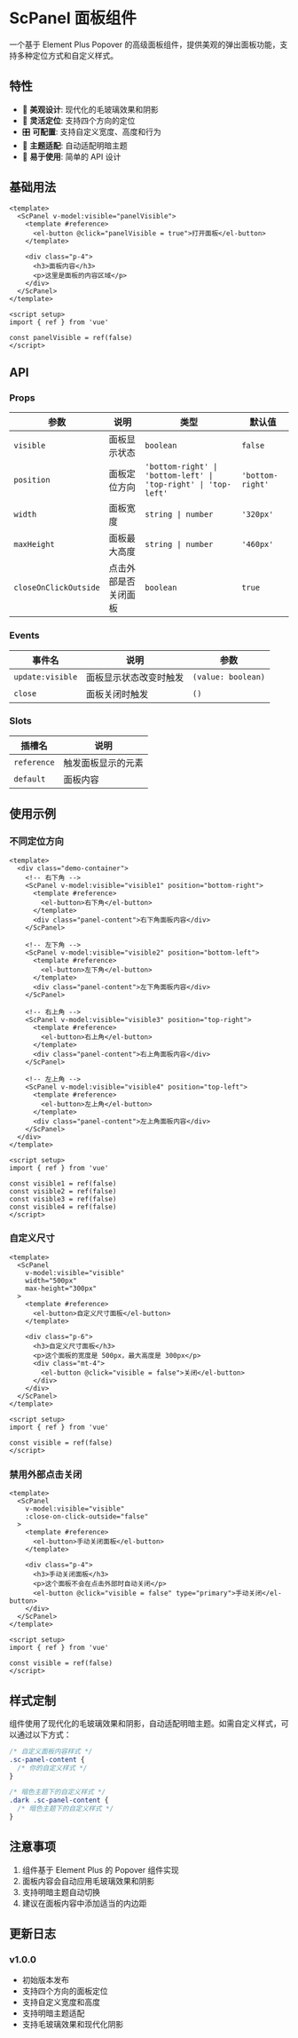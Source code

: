 # ScPanel 面板组件

一个基于 Element Plus Popover 的高级面板组件，提供美观的弹出面板功能，支持多种定位方式和自定义样式。

## 特性

- 🎨 **美观设计**: 现代化的毛玻璃效果和阴影
- 📍 **灵活定位**: 支持四个方向的定位
- 🎛️ **可配置**: 支持自定义宽度、高度和行为
- 🌙 **主题适配**: 自动适配明暗主题
- 🔧 **易于使用**: 简单的 API 设计

## 基础用法

```vue
<template>
  <ScPanel v-model:visible="panelVisible">
    <template #reference>
      <el-button @click="panelVisible = true">打开面板</el-button>
    </template>
    
    <div class="p-4">
      <h3>面板内容</h3>
      <p>这里是面板的内容区域</p>
    </div>
  </ScPanel>
</template>

<script setup>
import { ref } from 'vue'

const panelVisible = ref(false)
</script>
```

## API

### Props

| 参数 | 说明 | 类型 | 默认值 |
| --- | --- | --- | --- |
| `visible` | 面板显示状态 | `boolean` | `false` |
| `position` | 面板定位方向 | `'bottom-right' \| 'bottom-left' \| 'top-right' \| 'top-left'` | `'bottom-right'` |
| `width` | 面板宽度 | `string \| number` | `'320px'` |
| `maxHeight` | 面板最大高度 | `string \| number` | `'460px'` |
| `closeOnClickOutside` | 点击外部是否关闭面板 | `boolean` | `true` |

### Events

| 事件名 | 说明 | 参数 |
| --- | --- | --- |
| `update:visible` | 面板显示状态改变时触发 | `(value: boolean)` |
| `close` | 面板关闭时触发 | `()` |

### Slots

| 插槽名 | 说明 |
| --- | --- |
| `reference` | 触发面板显示的元素 |
| `default` | 面板内容 |

## 使用示例

### 不同定位方向

```vue
<template>
  <div class="demo-container">
    <!-- 右下角 -->
    <ScPanel v-model:visible="visible1" position="bottom-right">
      <template #reference>
        <el-button>右下角</el-button>
      </template>
      <div class="panel-content">右下角面板内容</div>
    </ScPanel>
    
    <!-- 左下角 -->
    <ScPanel v-model:visible="visible2" position="bottom-left">
      <template #reference>
        <el-button>左下角</el-button>
      </template>
      <div class="panel-content">左下角面板内容</div>
    </ScPanel>
    
    <!-- 右上角 -->
    <ScPanel v-model:visible="visible3" position="top-right">
      <template #reference>
        <el-button>右上角</el-button>
      </template>
      <div class="panel-content">右上角面板内容</div>
    </ScPanel>
    
    <!-- 左上角 -->
    <ScPanel v-model:visible="visible4" position="top-left">
      <template #reference>
        <el-button>左上角</el-button>
      </template>
      <div class="panel-content">左上角面板内容</div>
    </ScPanel>
  </div>
</template>

<script setup>
import { ref } from 'vue'

const visible1 = ref(false)
const visible2 = ref(false)
const visible3 = ref(false)
const visible4 = ref(false)
</script>
```

### 自定义尺寸

```vue
<template>
  <ScPanel 
    v-model:visible="visible" 
    width="500px" 
    max-height="300px"
  >
    <template #reference>
      <el-button>自定义尺寸面板</el-button>
    </template>
    
    <div class="p-6">
      <h3>自定义尺寸面板</h3>
      <p>这个面板的宽度是 500px，最大高度是 300px</p>
      <div class="mt-4">
        <el-button @click="visible = false">关闭</el-button>
      </div>
    </div>
  </ScPanel>
</template>

<script setup>
import { ref } from 'vue'

const visible = ref(false)
</script>
```

### 禁用外部点击关闭

```vue
<template>
  <ScPanel 
    v-model:visible="visible" 
    :close-on-click-outside="false"
  >
    <template #reference>
      <el-button>手动关闭面板</el-button>
    </template>
    
    <div class="p-4">
      <h3>手动关闭面板</h3>
      <p>这个面板不会在点击外部时自动关闭</p>
      <el-button @click="visible = false" type="primary">手动关闭</el-button>
    </div>
  </ScPanel>
</template>

<script setup>
import { ref } from 'vue'

const visible = ref(false)
</script>
```

## 样式定制

组件使用了现代化的毛玻璃效果和阴影，自动适配明暗主题。如需自定义样式，可以通过以下方式：

```css
/* 自定义面板内容样式 */
.sc-panel-content {
  /* 你的自定义样式 */
}

/* 暗色主题下的自定义样式 */
.dark .sc-panel-content {
  /* 暗色主题下的自定义样式 */
}
```

## 注意事项

1. 组件基于 Element Plus 的 Popover 组件实现
2. 面板内容会自动应用毛玻璃效果和阴影
3. 支持明暗主题自动切换
4. 建议在面板内容中添加适当的内边距

## 更新日志

### v1.0.0
- 初始版本发布
- 支持四个方向的面板定位
- 支持自定义宽度和高度
- 支持明暗主题适配
- 支持毛玻璃效果和现代化阴影